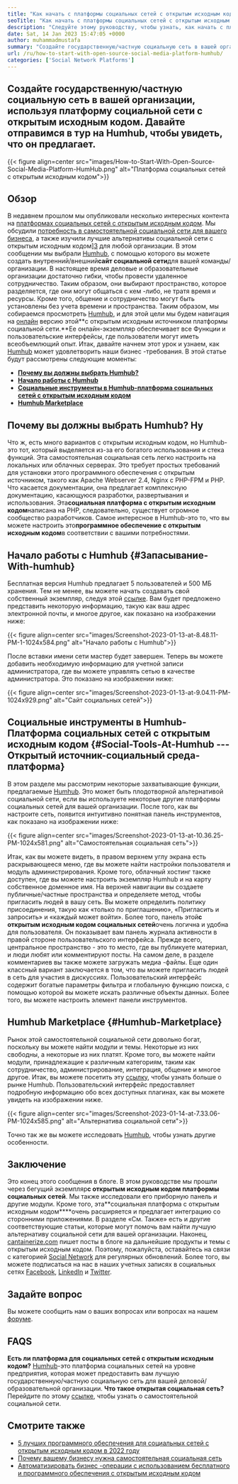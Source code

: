 ```yaml
---
title: "Как начать с платформы социальных сетей с открытым исходным кодом | Humhub" 
seoTitle: "Как начать с платформы социальных сетей с открытым исходным кодом | Humhub" 
description: "Следуйте этому руководству, чтобы узнать, как начать с платформы социальных сетей с открытым исходным кодом. Он предлагает богатую панель мониторинга вместе со многими функциями на уровне предприятия." 
date: Sat, 14 Jan 2023 15:47:05 +0000
author: muhammadmustafa
summary: "Создайте государственную/частную социальную сеть в вашей организации, используя платформу социальной сети с открытым исходным кодом. Давайте отправимся в тур на Humhub, чтобы увидеть, что он предлагает." 
url: /ru/how-to-start-with-open-source-social-media-platform-humhub/
categories: ['Social Network Platforms']
---
```


## Создайте государственную/частную социальную сеть в вашей организации, используя платформу социальной сети с открытым исходным кодом. Давайте отправимся в тур на Humhub, чтобы увидеть, что он предлагает.

{{< figure align=center src="images/How-to-Start-With-Open-Source-Social-Media-Platform-HumHub.png" alt="Платформа социальных сетей с открытым исходным кодом">}}


## Обзор
В недавнем прошлом мы опубликовали несколько интересных контента на [платформах социальных сетей с открытым исходным кодом][1]. Мы обсудили [потребность в самостоятельной социальной сети для вашего бизнеса][2], а также изучили лучшие альтернативы социальной сети с открытым исходным кодом][3] для любой организации. В этом сообщении мы выбрали [Humhub][4], с помощью которого вы можете создать внутренний/внешний**сайт социальной сети**для вашей команды/организации. В настоящее время деловые и образовательные организации достаточно гибки, чтобы провести удаленное сотрудничество. Таким образом, они выбирают пространство, которое разделяется, где они могут общаться с кем -либо, не тратя время и ресурсы. Кроме того, общение и сотрудничество могут быть установлены без учета времени и пространства.
Таким образом, мы собираемся просмотреть [Humhub][4], и для этой цели мы будем навигация на [онлайн][5] версию этой**с открытым исходным источником платформы социальной сети.**Ее онлайн-экземпляр обеспечивает все Функции и пользовательские интерфейсы, где пользователи могут иметь всеобъемлющий опыт. Итак, давайте начнем этот урок и узнаем, как [Humhub][4] может удовлетворить наши бизнес -требования.
В этой статье будут рассмотрены следующие моменты:
* **[Почему вы должны выбрать Humhub?][6]**
* **[Начало работы с Humhub][7]**
* **[Социальные инструменты в Humhub-платформа социальных сетей с открытым исходным кодом][8]**
* **[Humhub Marketplace][9]**

## Почему вы должны выбрать Humhub? Ну
Что ж, есть много вариантов с открытым исходным кодом, но Humhub-это тот, который выделяется из-за его богатого использования и стека функций. Эта самостоятельная социальная сеть легко настроить на локальных или облачных серверах. Это требует простых требований для установки этого программного обеспечения с открытым источником, такого как Apache Webserver 2.4, Nginx с PHP-FPM и PHP. Что касается документации, она предлагает комплексную документацию, касающуюся разработки, развертывания и использования.
Эта**социальная платформа с открытым исходным кодом**написана на PHP, следовательно, существует огромное сообщество разработчиков. Самое интересное в Humhub-это то, что вы можете настроить это**программное обеспечение с открытым исходным кодом**в соответствии с вашими потребностями.

## Начало работы с Humhub   {#Запасывание-With-humhub}
Бесплатная версия Humhub предлагает 5 пользователей и 500 МБ хранения. Тем не менее, вы можете начать создавать свой собственный экземпляр, следуя этой [ссылке][5]. Вам будет предложено представить некоторую информацию, такую ​​как ваш адрес электронной почты, и многое другое, как показано на изображении ниже:

{{< figure align=center src="images/Screenshot-2023-01-13-at-8.48.11-PM-1-1024x584.png" alt="Начало работы с Humhub">}}

После вставки имени сети мастер будет завершен. Теперь вы можете добавить необходимую информацию для учетной записи администратора, где вы можете управлять сетью в качестве администратора. Это показано на изображении ниже:

{{< figure align=center src="images/Screenshot-2023-01-13-at-9.04.11-PM-1024x929.png" alt="Сайт социальных сетей">}}


## Социальные инструменты в Humhub-Платформа социальных сетей с открытым исходным кодом   {#Social-Tools-At-Humhub --- Открытый источник-социальный среда-платформа}
В этом разделе мы рассмотрим некоторые захватывающие функции, предлагаемые [Humhub][4]. Это может быть плодотворной альтернативой социальной сети, если вы используете некоторые другие платформы социальных сетей для вашей организации.
После того, как вы настроите сеть, появится интуитивно понятная панель инструментов, как показано на изображении ниже:

{{< figure align=center src="images/Screenshot-2023-01-13-at-10.36.25-PM-1024x581.png" alt="Самостоятельная социальная сеть">}}

Итак, как вы можете видеть, в правом верхнем углу экрана есть раскрывающееся меню, где вы можете найти настройки пользователя и модуль администрирования. Кроме того, облачный хостинг также доступен, где вы можете настроить экземпляр Humhub и на карту собственное доменное имя. На верхней навигации вы создаете публичные/частные пространства и определяете метод, чтобы пригласить людей в вашу сеть. Вы можете определить политику присоединения, такую ​​как «только по приглашению», «Пригласить и запросить» и «каждый может войти».
Более того, панель этой**с открытым исходным кодом социальных сетей**очень логична и удобна для пользователя. Он показывает вам панель журнала активности в правой стороне пользовательского интерфейса. Прежде всего, центральное пространство - это то место, где вы публикуете материал, и люди любят или комментируют посты. На самом деле, в разделе комментариев вы также можете загружать медиа -файлы. Еще один классный вариант заключается в том, что вы можете пригласить людей в сеть для участия в дискуссиях. Пользовательский интерфейс содержит богатые параметры фильтра и глобальную функцию поиска, с помощью которой вы можете искать различные объекты данных. Более того, вы можете настроить элемент панели инструментов.

## Humhub Marketplace   {#Humhub-Marketplace}
Рынок этой самостоятельной социальной сети довольно богат, поскольку вы можете найти модули и темы. Некоторые из них свободны, а некоторые из них платят. Кроме того, вы можете найти модули, принадлежащие к различным категориям, таким как сотрудничество, администрирование, интеграция, общение и многое другое. Итак, вы можете посетить эту [ссылку][10], чтобы узнать больше о рынке Humhub.
Пользовательский интерфейс предоставляет подробную информацию обо всех доступных плагинах, как вы можете увидеть на изображении ниже.

{{< figure align=center src="images/Screenshot-2023-01-14-at-7.33.06-PM-1024x585.png" alt="Альтернатива социальной сети">}}

Точно так же вы можете исследовать [Humhub][4], чтобы узнать другие особенности.

## Заключение
Это конец этого сообщения в блоге. В этом руководстве мы прошли через бегущий экземпляр**с открытым исходным кодом платформы социальных сетей**. Мы также исследовали его приборную панель и другие модули. Кроме того, эта**социальная платформа с открытым исходным кодом****очень расширяется и предлагает интеграцию со сторонними приложениями. В разделе «См. Также» есть и другие соответствующие статьи, которые могут помочь вам найти лучшую альтернативу социальной сети для вашей организации.
Наконец, [cantainerize.com][11] пишет посты в блоге на дальнейшие продукты и темы с открытым исходным кодом. Поэтому, пожалуйста, оставайтесь на связи с категорией [][12][Social Network][1] для регулярных обновлений. Более того, вы можете подписаться на нас в наших учетных записях в социальных сетях [Facebook][13], [LinkedIn][14] и [Twitter][15].

## Задайте вопрос
Вы можете сообщить нам о ваших вопросах или вопросах на нашем [форуме][16].

## FAQS
**Есть ли платформа для социальных сетей с открытым исходным кодом?**
[Humhub][4]-это платформа социальных сетей на уровне предприятия, которая может предоставить вам лучшую государственную/частную социальную сеть для вашей деловой/образовательной организации.
**Что такое открытая социальная сеть?**
Перейдите по этому [ссылке][6], чтобы узнать о самостоятельной социальной сети.

## Смотрите также
  * [5 лучших программного обеспечения для социальных сетей с открытым исходным кодом в 2022 году][3]
  * [Почему вашему бизнесу нужна самостоятельная социальная сеть][17]
  * [Автоматизировать бизнес -операции с использованием бесплатного и программного обеспечения с открытым исходным кодом][18]

  
[1]: https://products.containerize.com/social-network-platforms/
[2]: https://blog.containerize.com/social-network-platforms/why-your-business-needs-a-self-hosted-social-network/
[3]: https://blog.containerize.com/social-network-platforms/top-5-open-source-social-networking-software-in-2022/
[4]: https://products.containerize.com/social-network-platforms/humhub/
[5]: https://saas.humhub.com/en/create
[6]: #Why-should-you-opt-for-HumHub
[7]: #Getting-started-with-HumHub
[8]: #Social-tools-at-HumHub---Open-Source-Social-Media-Platform
[9]: #HumHub-marketplace
[10]: https://marketplace.humhub.com/
[11]: https://www.containerize.com/
[12]: https://products.containerize.com/marketing-automation/
[13]: https://web.facebook.com/containerize
[14]: https://www.linkedin.com/company/containerize/
[15]: https://twitter.com/containerize_co
[16]: https://forum.containerize.com/
[17]: //blog.containerize.com/2021/10/07/why-your-business-needs-a-self-hosted-social-network/
[18]: https://blog.containerize.com/blogging/automate-business-operations-using-open-source-software/

